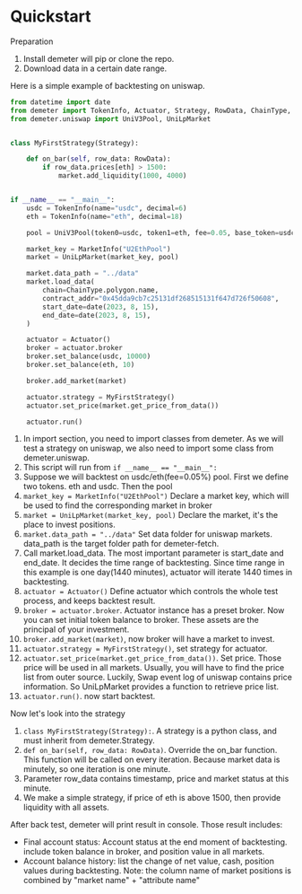 # Quickstart

Preparation

1. Install demeter will pip or clone the repo.
2. Download data in a certain date range.

Here is a simple example of backtesting on uniswap.

```python
from datetime import date
from demeter import TokenInfo, Actuator, Strategy, RowData, ChainType, MarketInfo
from demeter.uniswap import UniV3Pool, UniLpMarket


class MyFirstStrategy(Strategy):

    def on_bar(self, row_data: RowData):
        if row_data.prices[eth] > 1500:
            market.add_liquidity(1000, 4000)


if __name__ == "__main__":
    usdc = TokenInfo(name="usdc", decimal=6)
    eth = TokenInfo(name="eth", decimal=18)

    pool = UniV3Pool(token0=usdc, token1=eth, fee=0.05, base_token=usdc)

    market_key = MarketInfo("U2EthPool")
    market = UniLpMarket(market_key, pool)

    market.data_path = "../data"
    market.load_data(
        chain=ChainType.polygon.name,
        contract_addr="0x45dda9cb7c25131df268515131f647d726f50608",
        start_date=date(2023, 8, 15),
        end_date=date(2023, 8, 15),
    )

    actuator = Actuator()
    broker = actuator.broker
    broker.set_balance(usdc, 10000)
    broker.set_balance(eth, 10)

    broker.add_market(market)

    actuator.strategy = MyFirstStrategy()
    actuator.set_price(market.get_price_from_data())

    actuator.run()

```

1. In import section, you need to import classes from demeter. As we will test a strategy on uniswap, we also need to
   import some class from demeter.uniswap.
1. This script will run from ```if __name__ == "__main__":```
1. Suppose we will backtest on usdc/eth(fee=0.05%) pool. First we define two tokens. eth and usdc. Then the pool
1. ```market_key = MarketInfo("U2EthPool")``` Declare a market key, which will be used to find the corresponding market
   in broker
1. ```market = UniLpMarket(market_key, pool)``` Declare the market, it's the place to invest positions.
1. ```market.data_path = "../data"``` Set data folder for uniswap markets. data_path is the target folder path for
   demeter-fetch.
1. Call market.load_data. The most important parameter is start_date and end_date. It decides the time range of
   backtesting. Since time range in this example is one day(1440 minutes), actuator will iterate 1440 times in
   backtesting.
1. ```actuator = Actuator()``` Define actuator which controls the whole test process, and keeps backtest result.
1. ```broker = actuator.broker```. Actuator instance has a preset broker. Now you can set initial token balance to broker. These assets are the principal of
   your investment.
1. ```broker.add_market(market)```, now broker will have a market to invest.
1. ```actuator.strategy = MyFirstStrategy()```, set strategy for actuator.
1. ```actuator.set_price(market.get_price_from_data())```. Set price. Those price will be used in all markets. Usually,
   you will have to find the price list from outer source. Luckily, Swap event log of uniswap contains price
   information. So UniLpMarket provides a function to retrieve price list.
1. ```actuator.run()```. now start backtest.

Now let's look into the strategy

1. ```class MyFirstStrategy(Strategy):```. A strategy is a python class, and must inherit from demeter.Strategy.
2. ```def on_bar(self, row_data: RowData)```. Override the on_bar function. This function will be called on every
   iteration. Because market data is minutely, so one iteration is one minute.
3. Parameter row_data contains timestamp, price and market status at this minute.
4. We make a simple strategy, if price of eth is above 1500, then provide liquidity with all assets.

After back test, demeter will print result in console. Those result includes:

* Final account status: Account status at the end moment of backtesting. include token balance in broker, and position
  value in all markets.
* Account balance history: list the change of net value, cash, position values during backtesting. Note: the column name
  of market positions is combined by "market name" + "attribute name"
